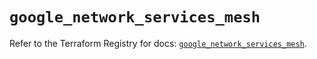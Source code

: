 # `google_network_services_mesh`

Refer to the Terraform Registry for docs: [`google_network_services_mesh`](https://registry.terraform.io/providers/hashicorp/google-beta/6.49.0/docs/resources/google_network_services_mesh).

